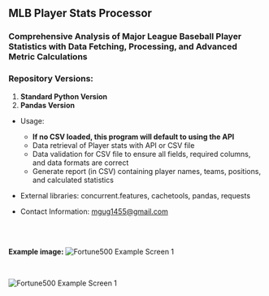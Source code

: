 ## MLB Player Stats Processor

### Comprehensive Analysis of Major League Baseball Player Statistics with Data Fetching, Processing, and Advanced Metric Calculations

### Repository Versions:
1. **Standard Python Version**
2. **Pandas Version**

- Usage:
  - **If no CSV loaded, this program will default to using the API**
  - Data retrieval of Player stats with API or CSV file
  - Data validation for CSV file to ensure all fields, required columns, and data formats are correct
  - Generate report (in CSV) containing player names, teams, positions, and calculated statistics
    
- External libraries: concurrent.features, cachetools, pandas, requests
    
- Contact Information: [mgug1455@gmail.com](mailto:mgug1455@gmail.com)
<br>
<br>

**Example image:**
![Fortune500 Example Screen 1](/assets/Fortune500_screen1.png)

<br>

![Fortune500 Example Screen 1](/assets/Fortune500_screen2.png)
